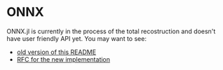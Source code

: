 # ONNX

ONNX.jl is currently in the process of the total recostruction and doesn't have user friendly API yet. You may want to see:

 * [old version of this README](https://github.com/FluxML/ONNX.jl/blob/b7c3d0b48036947257e439c31e00430b0a94690a/README.md)
 * [RFC for the new implementation](https://github.com/FluxML/ML-Coordination-Tracker/discussions/24)